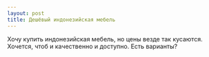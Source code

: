 ```yaml
---
layout: post 
title: Дешёвый индонезийская мебель 
--- 
```

Хочу купить индонезийская мебель, но цены везде так кусаются. Хочется, чтоб и качественно и доступно. Есть варианты?